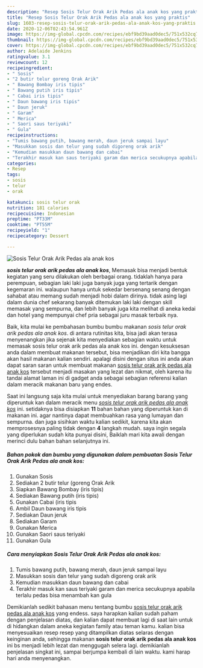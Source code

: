 ```yaml
---
description: "Resep Sosis Telur Orak Arik Pedas ala anak kos yang praktis"
title: "Resep Sosis Telur Orak Arik Pedas ala anak kos yang praktis"
slug: 1603-resep-sosis-telur-orak-arik-pedas-ala-anak-kos-yang-praktis
date: 2020-12-06T02:43:54.961Z
image: https://img-global.cpcdn.com/recipes/ebf9bd39aad0dec5/751x532cq70/sosis-telur-orak-arik-pedas-ala-anak-kos-foto-resep-utama.jpg
thumbnail: https://img-global.cpcdn.com/recipes/ebf9bd39aad0dec5/751x532cq70/sosis-telur-orak-arik-pedas-ala-anak-kos-foto-resep-utama.jpg
cover: https://img-global.cpcdn.com/recipes/ebf9bd39aad0dec5/751x532cq70/sosis-telur-orak-arik-pedas-ala-anak-kos-foto-resep-utama.jpg
author: Adelaide Jenkins
ratingvalue: 3.1
reviewcount: 12
recipeingredient:
- " Sosis"
- "2 butir telur goreng Orak Arik"
- " Bawang Bombay iris tipis"
- " Bawang putih iris tipis"
- " Cabai iris tipis"
- " Daun bawang iris tipis"
- " Daun jeruk"
- " Garam"
- " Merica"
- " Saori saus teriyaki"
- " Gula"
recipeinstructions:
- "Tumis bawang putih, bawang merah, daun jeruk sampai layu"
- "Masukkan sosis dan telur yang sudah digoreng orak arik"
- "Kemudian masukkan daun bawang dan cabai"
- "Terakhir masuk kan saus teriyaki garam dan merica secukupnya apabila terlalu pedas bisa menambah kan gula"
categories:
- Resep
tags:
- sosis
- telur
- orak

katakunci: sosis telur orak 
nutrition: 181 calories
recipecuisine: Indonesian
preptime: "PT33M"
cooktime: "PT55M"
recipeyield: "1"
recipecategory: Dessert

---
```



![Sosis Telur Orak Arik Pedas ala anak kos](https://img-global.cpcdn.com/recipes/ebf9bd39aad0dec5/751x532cq70/sosis-telur-orak-arik-pedas-ala-anak-kos-foto-resep-utama.jpg)

<b><i>sosis telur orak arik pedas ala anak kos</i></b>, Memasak bisa menjadi bentuk kegiatan yang seru dilakukan oleh berbagai orang. tidaklah hanya para perempuan, sebagian laki laki juga banyak juga yang tertarik dengan kegemaran ini. walaupun hanya untuk sekedar bersenang senang dengan sahabat atau memang sudah menjadi hobi dalam dirinya. tidak asing lagi dalam dunia chef sekarang banyak ditemukan laki laki dengan skill memasak yang sempurna, dan lebih banyak juga kita melihat di aneka kedai dan hotel yang mempunyai chef pria sebagai juru masak terbaik nya.



Baik, kita mulai ke pembahasan bumbu bumbu makanan <i>sosis telur orak arik pedas ala anak kos</i>. di antara rutinitas kita, bisa jadi akan terasa menyenangkan jika sejenak kita menyediakan sebagian waktu untuk memasak sosis telur orak arik pedas ala anak kos ini. dengan kesuksesan anda dalam membuat makanan tersebut, bisa menjadikan diri kita bangga akan hasil makanan kalian sendiri. apalagi disini dengan situs ini anda akan dapat saran saran untuk membuat makanan <u>sosis telur orak arik pedas ala anak kos</u> tersebut menjadi masakan yang lezat dan nikmat, oleh karena itu tandai alamat laman ini di gadget anda sebagai sebagian referensi kalian dalam meracik makanan baru yang endes.


Saat ini langsung saja kita mulai untuk menyediakan barang barang yang diperuntuk kan dalam meracik menu <u><i>sosis telur orak arik pedas ala anak kos</i></u> ini. setidaknya bisa disiapkan <b>11</b> bahan bahan yang diperuntuk kan di makanan ini. agar nantinya dapat membuahkan rasa yang lumayan dan sempurna. dan juga sisihkan waktu kalian sedikit, karena kita akan memprosesnya paling tidak dengan <b>4</b> langkah mudah. saya ingin segala yang diperlukan sudah kita punyai disini, Baiklah mari kita awali dengan merinci dulu bahan bahan selanjutnya ini.

<!--inarticleads1-->

##### Bahan pokok dan bumbu yang digunakan dalam pembuatan Sosis Telur Orak Arik Pedas ala anak kos:

1. Gunakan  Sosis
1. Sediakan 2 butir telur (goreng Orak Arik
1. Siapkan  Bawang Bombay (iris tipis)
1. Sediakan  Bawang putih (iris tipis)
1. Gunakan  Cabai (iris tipis
1. Ambil  Daun bawang iris tipis
1. Sediakan  Daun jeruk
1. Sediakan  Garam
1. Gunakan  Merica
1. Gunakan  Saori saus teriyaki
1. Gunakan  Gula




<!--inarticleads2-->

##### Cara menyiapkan Sosis Telur Orak Arik Pedas ala anak kos:

1. Tumis bawang putih, bawang merah, daun jeruk sampai layu
1. Masukkan sosis dan telur yang sudah digoreng orak arik
1. Kemudian masukkan daun bawang dan cabai
1. Terakhir masuk kan saus teriyaki garam dan merica secukupnya apabila terlalu pedas bisa menambah kan gula




Demikianlah sedikit bahasan menu tentang bumbu <u>sosis telur orak arik pedas ala anak kos</u> yang endess. saya harapkan kalian sudah paham dengan penjelasan diatas, dan kalian dapat membuat lagi di saat lain untuk di hidangkan dalam aneka kegiatan family atau teman kamu. kalian bisa menyesuaikan resep resep yang ditampilkan diatas selaras dengan keinginan anda, sehingga makanan <b>sosis telur orak arik pedas ala anak kos</b> ini bs menjadi lebih lezat dan menggugah selera lagi. demikianlah penjelasan singkat ini, sampai berjumpa kembali di lain waktu. kami harap hari anda menyenangkan.
